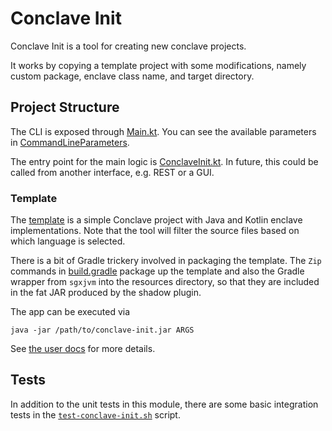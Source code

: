 # Conclave Init
Conclave Init is a tool for creating new conclave projects.

It works by copying a template project with some modifications, namely custom package, enclave class name, and target directory.

## Project Structure
The CLI is exposed through [Main.kt](src/main/kotlin/com/r3/conclave/init/cli/Main.kt). You can see the available parameters in [CommandLineParameters](src/main/kotlin/com/r3/conclave/init/cli/CommandLineParameters.kt).

The entry point for the main logic is [ConclaveInit.kt](src/main/kotlin/com/r3/conclave/init/ConclaveInit.kt). In future, this could be called from another interface, e.g. REST or a GUI.

### Template
The [template](template) is a simple Conclave project with Java and Kotlin enclave implementations. Note that the 
tool will filter the source files based on which language is selected.

There is a bit of Gradle trickery involved in packaging the template. The `Zip` commands in [build.gradle](build.gradle) package up the template and also the Gradle wrapper from `sgxjvm`  into the resources directory, so that they are included in the fat JAR produced by the shadow plugin.

The app can be executed via 
```
java -jar /path/to/conclave-init.jar ARGS
```

See [the user docs](../docs/docs/conclave-init.md) for more details.

## Tests
In addition to the unit tests in this module, there are some basic integration tests in the
[`test-conclave-init.sh`](../test-conclave-init.sh) script.
